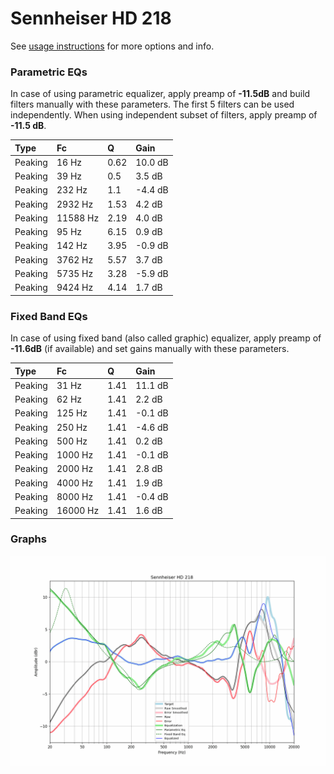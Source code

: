 # Sennheiser HD 218
See [usage instructions](https://github.com/jaakkopasanen/AutoEq#usage) for more options and info.

### Parametric EQs
In case of using parametric equalizer, apply preamp of **-11.5dB** and build filters manually
with these parameters. The first 5 filters can be used independently.
When using independent subset of filters, apply preamp of **-11.5 dB**.

| Type    | Fc       |    Q | Gain    |
|:--------|:---------|:-----|:--------|
| Peaking | 16 Hz    | 0.62 | 10.0 dB |
| Peaking | 39 Hz    | 0.5  | 3.5 dB  |
| Peaking | 232 Hz   | 1.1  | -4.4 dB |
| Peaking | 2932 Hz  | 1.53 | 4.2 dB  |
| Peaking | 11588 Hz | 2.19 | 4.0 dB  |
| Peaking | 95 Hz    | 6.15 | 0.9 dB  |
| Peaking | 142 Hz   | 3.95 | -0.9 dB |
| Peaking | 3762 Hz  | 5.57 | 3.7 dB  |
| Peaking | 5735 Hz  | 3.28 | -5.9 dB |
| Peaking | 9424 Hz  | 4.14 | 1.7 dB  |

### Fixed Band EQs
In case of using fixed band (also called graphic) equalizer, apply preamp of **-11.6dB**
(if available) and set gains manually with these parameters.

| Type    | Fc       |    Q | Gain    |
|:--------|:---------|:-----|:--------|
| Peaking | 31 Hz    | 1.41 | 11.1 dB |
| Peaking | 62 Hz    | 1.41 | 2.2 dB  |
| Peaking | 125 Hz   | 1.41 | -0.1 dB |
| Peaking | 250 Hz   | 1.41 | -4.6 dB |
| Peaking | 500 Hz   | 1.41 | 0.2 dB  |
| Peaking | 1000 Hz  | 1.41 | -0.1 dB |
| Peaking | 2000 Hz  | 1.41 | 2.8 dB  |
| Peaking | 4000 Hz  | 1.41 | 1.9 dB  |
| Peaking | 8000 Hz  | 1.41 | -0.4 dB |
| Peaking | 16000 Hz | 1.41 | 1.6 dB  |

### Graphs
![](./Sennheiser%20HD%20218.png)